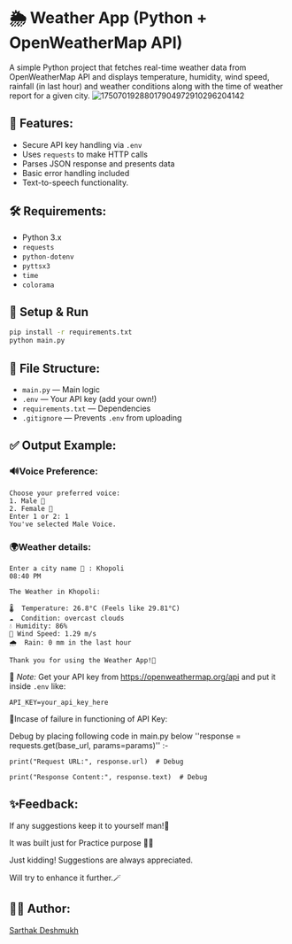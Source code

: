 # 🌦️ Weather App (Python + OpenWeatherMap API)

A simple Python project that fetches real-time weather data from OpenWeatherMap API and displays temperature, humidity, wind speed, rainfall (in last hour) and weather conditions along with the time of weather report for a given city.
![17507019288017904972910296204142](https://github.com/user-attachments/assets/1c941224-7ab7-42dc-b934-ee3418d38d72)


## 🔧 Features:
- Secure API key handling via `.env`
- Uses `requests` to make HTTP calls
- Parses JSON response and presents data
- Basic error handling included
- Text-to-speech functionality. 

## 🛠 Requirements:
- Python 3.x
- `requests`
- `python-dotenv`
- `pyttsx3`
- `time`
- `colorama`

## 🚀 Setup & Run
```bash
pip install -r requirements.txt
python main.py
```

## 📁 File Structure:
- `main.py` — Main logic
- `.env` — Your API key (add your own!)
- `requirements.txt` — Dependencies
- `.gitignore` — Prevents `.env` from uploading

## ✅ Output Example:
### 🔊Voice Preference:
```
Choose your preferred voice:
1. Male 👨
2. Female 👩
Enter 1 or 2: 1
You've selected Male Voice.
```
### 🌍Weather details:
```
Enter a city name 🌆 : Khopoli
08:40 PM 

The Weather in Khopoli:

🌡️  Temperature: 26.8°C (Feels like 29.81°C)
☁️  Condition: overcast clouds
💧 Humidity: 86%
💨 Wind Speed: 1.29 m/s
🌧️  Rain: 0 mm in the last hour

Thank you for using the Weather App!🙏
```

📌 *Note:* Get your API key from https://openweathermap.org/api and put it inside `.env` like:
```
API_KEY=your_api_key_here
```
🐞Incase of failure in functioning of API Key:
 
  Debug by placing following code in main.py below ''response = requests.get(base_url, params=params)'' :-


    print("Request URL:", response.url)  # Debug
   
    print("Response Content:", response.text)  # Debug
    

## ✨Feedback:

  If any suggestions keep it to yourself man!🤺

  It was built just for Practice purpose 🏋️‍♂️

  Just kidding! Suggestions are always appreciated.

  Will try to enhance it further.🪄

## 👨‍💻 Author:
[Sarthak Deshmukh](https://github.com/sarthakkkk7)
